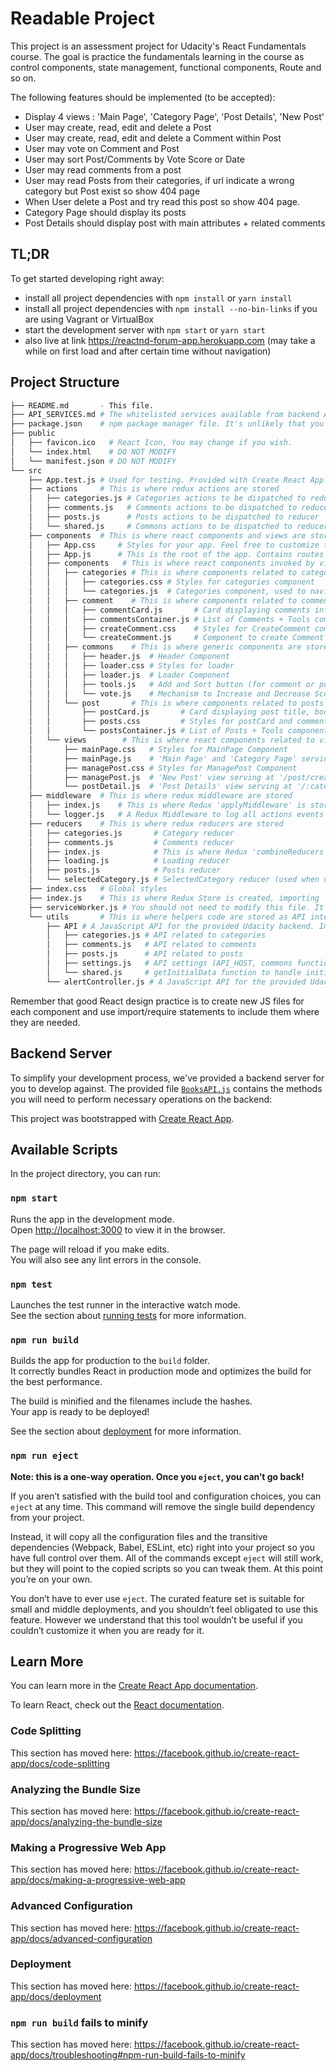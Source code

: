 # Readable Project

This project is an assessment project for Udacity's React Fundamentals course. The goal is practice the fundamentals learning
in the course as control components, state management, functional components, Route and so on.

The following features should be implemented (to be accepted):
- Display 4 views : 'Main Page', 'Category Page', 'Post Details', 'New Post'
- User may create, read, edit and delete a Post
- User may create, read, edit and delete a Comment within Post
- User may vote on Comment and Post
- User may sort Post/Comments by Vote Score or Date
- User may read comments from a post
- User may read Posts from their categories, if url indicate a wrong category but Post exist so show 404 page
- When User delete a Post and try read this post so show 404 page.
- Category Page should display its posts
- Post Details should display post with main attributes + related comments

## TL;DR

To get started developing right away:

* install all project dependencies with `npm install` or `yarn install`
* install all project dependencies with `npm install --no-bin-links` if you are using Vagrant or VirtualBox
* start the development server with `npm start` or `yarn start`
* also live at link https://reactnd-forum-app.herokuapp.com (may take a while on first load and after certain time without navigation)

## Project Structure
```bash
├── README.md       - This file.
├── API_SERVICES.md # The whitelisted services available from backend API + documentation
├── package.json    # npm package manager file. It's unlikely that you'll need to modify this.
├── public
│   ├── favicon.ico   # React Icon, You may change if you wish.
│   └── index.html    # DO NOT MODIFY
│   └── manifest.json # DO NOT MODIFY
└── src
    ├── App.test.js # Used for testing. Provided with Create React App. Testing is encouraged, but not required.
    ├── actions     # This is where redux actions are stored
    │   ├── categories.js # Categories actions to be dispatched to reducer
    │   ├── comments.js   # Comments actions to be dispatched to reducer
    │   ├── posts.js      # Posts actions to be dispatched to reducer
    │   └── shared.js     # Commons actions to be dispatched to reducer
    ├── components  # This is where react components and views are stored
    │   ├── App.css     # Styles for your app. Feel free to customize this as you desire.
    │   ├── App.js      # This is the root of the app. Contains routes to related views.
    │   ├── components   # This is where react components invoked by views are stored
    │   │   ├── categories # This is where components related to categorie are stored
    │   │   │   ├── categories.css # Styles for categories component
    │   │   │   └── categories.js  # Categories component, used to navigate through them and filter posts
    │   │   ├── comment    # This is where components related to comments are stored
    │   │   │   ├── commentCard.js       # Card displaying comments info: comment, author, timestamp, current score and Vote Component, edit and delete button
    │   │   │   ├── commentsContainer.js # List of Comments + Tools component to add and sort comments (connect component)
    │   │   │   ├── createComment.css    # Styles for CreateComment component
    │   │   │   └── createComment.js     # Component to create Comment
    │   │   ├── commons    # This is where generic components are stored
    │   │   │   ├── header.js  # Header Component
    │   │   │   ├── loader.css # Styles for loader
    │   │   │   ├── loader.js  # Loader Component
    │   │   │   ├── tools.js   # Add and Sort button (for comment or post)
    │   │   │   └── vote.js    # Mechanism to Increase and Decrease Score rate (comment or post)
    │   │   └── post       # This is where components related to posts are stored
    │   │       ├── postCard.js       # Card displaying post title, body, authors, comment count, current score and Vote Component, edit and delete button
    │   │       ├── posts.css         # Styles for postCard and commentCard
    │   │       └── postsContainer.js # List of Posts + Tools component to add and sort posts (connect component)
    │   └── views        # This is where react components related to views/route are stored (connect components)
    │       ├── mainPage.css   # Styles for MainPage Component
    │       ├── mainPage.js    # 'Main Page' and 'Category Page' serving at '/' and '/:category'
    │       ├── managePost.css # Styles for ManagePost Component
    │       ├── managePost.js  # 'New Post' view serving at '/post/create-update/new' to create and '/post/create-update/:post-id' to edit Post
    │       └── postDetail.js  # 'Post Details' view serving at '/:category/:post-id'
    ├── middleware  # This is where redux middleware are stored
    │   ├── index.js    # This is where Redux 'applyMiddleware' is stored, it mix all middlewares used for this React-Redux Project
    │   └── logger.js   # A Redux Middleware to log all actions events on browser's console
    ├── reducers    # This is where redux reducers are stored
    │   ├── categories.js       # Category reducer
    │   ├── comments.js         # Comments reducer
    │   ├── index.js            # This is where Redux 'combineReducers' is stored, it mix all reducers used for this React-Redux Project
    │   ├── loading.js          # Loading reducer
    │   ├── posts.js            # Posts reducer
    │   └── selectedCategory.js # SelectedCategory reducer (used when user switch category from Categories Component, so highlight selected category/button)
    ├── index.css   # Global styles
    ├── index.js    # This is where Redux Store is created, importing 'combineReducers' and 'applyMiddleware'
    ├── serviceWorker.js # You should not need to modify this file. It is used for DOM rendering only.
    └── utils       # This is where helpers code are stored as API integration
        ├── API # A JavaScript API for the provided Udacity backend. Instructions for the methods are below.
        │   ├── categories.js # API related to categories
        │   ├── comments.js   # API related to comments
        │   ├── posts.js      # API related to posts
        │   ├── settings.js   # API settings (API_HOST, commons functions)
        │   └── shared.js     # getInitialData function to handle initial data fetch (if category specified, fetch post from this category otherwise fetch all posts)
        └── alertController.js # A JavaScript API for the provided Udacity backend. Instructions for the methods are below.
```

Remember that good React design practice is to create new JS files for each component and use import/require statements to include them where they are needed.

## Backend Server

To simplify your development process, we've provided a backend server for you to develop against. The provided file [`BooksAPI.js`](src/BooksAPI.js) contains the methods you will need to perform necessary operations on the backend:



This project was bootstrapped with [Create React App](https://github.com/facebook/create-react-app).

## Available Scripts

In the project directory, you can run:

### `npm start`

Runs the app in the development mode.<br>
Open [http://localhost:3000](http://localhost:3000) to view it in the browser.

The page will reload if you make edits.<br>
You will also see any lint errors in the console.

### `npm test`

Launches the test runner in the interactive watch mode.<br>
See the section about [running tests](https://facebook.github.io/create-react-app/docs/running-tests) for more information.

### `npm run build`

Builds the app for production to the `build` folder.<br>
It correctly bundles React in production mode and optimizes the build for the best performance.

The build is minified and the filenames include the hashes.<br>
Your app is ready to be deployed!

See the section about [deployment](https://facebook.github.io/create-react-app/docs/deployment) for more information.

### `npm run eject`

**Note: this is a one-way operation. Once you `eject`, you can’t go back!**

If you aren’t satisfied with the build tool and configuration choices, you can `eject` at any time. This command will remove the single build dependency from your project.

Instead, it will copy all the configuration files and the transitive dependencies (Webpack, Babel, ESLint, etc) right into your project so you have full control over them. All of the commands except `eject` will still work, but they will point to the copied scripts so you can tweak them. At this point you’re on your own.

You don’t have to ever use `eject`. The curated feature set is suitable for small and middle deployments, and you shouldn’t feel obligated to use this feature. However we understand that this tool wouldn’t be useful if you couldn’t customize it when you are ready for it.

## Learn More

You can learn more in the [Create React App documentation](https://facebook.github.io/create-react-app/docs/getting-started).

To learn React, check out the [React documentation](https://reactjs.org/).

### Code Splitting

This section has moved here: https://facebook.github.io/create-react-app/docs/code-splitting

### Analyzing the Bundle Size

This section has moved here: https://facebook.github.io/create-react-app/docs/analyzing-the-bundle-size

### Making a Progressive Web App

This section has moved here: https://facebook.github.io/create-react-app/docs/making-a-progressive-web-app

### Advanced Configuration

This section has moved here: https://facebook.github.io/create-react-app/docs/advanced-configuration

### Deployment

This section has moved here: https://facebook.github.io/create-react-app/docs/deployment

### `npm run build` fails to minify

This section has moved here: https://facebook.github.io/create-react-app/docs/troubleshooting#npm-run-build-fails-to-minify
